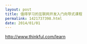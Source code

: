 ```yaml
---
layout: post
title: 值得学习的互联网开发入门向导式课程
permalink: 1421737398.html
date: 2014/01/01
---
```


http://www.thinkful.com/learn
